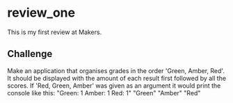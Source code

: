 # review_one

This is my first review at Makers.

## Challenge

Make an application that organises grades in the order 'Green, Amber, Red'. It should be displayed with the amount of each result first followed by all the scores. If 'Red, Green, Amber' was given as an argument it would print the console like this:
"Green: 1 Amber: 1 Red: 1"
"Green"
"Amber"
"Red"
